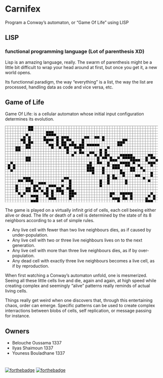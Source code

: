 # Carnifex

Program a Conway’s automaton, or “Game Of Life” using LISP

## LISP
### functional programming language (Lot of parenthesis XD)
Lisp is an amazing language, really. The swarm of parenthesis might be a little bit difficult to wrap your head around at first, but once you get it, a new world opens.

Its functionnal paradigm, the way “everything” is a list, the way the list are processed, handling data as code and vice versa, etc.

## Game of Life
Game Of Life: is a cellular automaton whose initial input configuration determines its evolution.

![game_of_life](/ressources/game-of-life.png)

The game is played on a virtually infinit grid of cells, each cell beeing either alive or dead. The life or death of a cell is determined by the state of its 8 neighbors according to a set of simple rules.

- Any live cell with fewer than two live neighbours dies, as if caused by under-population.
- Any live cell with two or three live neighbours lives on to the next generation.
- Any live cell with more than three live neighbours dies, as if by over-population.
- Any dead cell with exactly three live neighbours becomes a live cell, as if by
reproduction.

When first watching a Conway’s automaton unfold, one is mesmerized. Seeing all these little cells live and die, again and again, at high speed while creating complex and seemingly “alive” patterns really reminds of actual living cells.

Things really get weird when one discovers that, through this entertaining chaos, order can emerge. Specific patterns can be used to create complex interractions between blobs of cells, self replication, or message passing for instance.

## Owners
- Belouche Oussama 1337
- Ilyas Shaimoun 1337
- Youness Bouladhane 1337

#
[![forthebadge](https://forthebadge.com/images/badges/powered-by-energy-drinks.svg)](https://forthebadge.com)
[![forthebadge](https://forthebadge.com/images/badges/works-on-my-machine.svg)](https://forthebadge.com)
